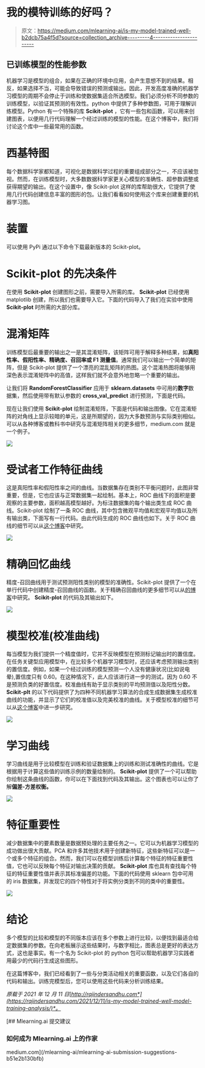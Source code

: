# 我的模特训练的好吗？

> 原文：<https://medium.com/mlearning-ai/is-my-model-trained-well-b2dcb75a4f5d?source=collection_archive---------4----------------------->

## 已训练模型的性能参数

机器学习是模型的组合，如果在正确的环境中应用，会产生意想不到的结果。相反，如果选择不当，可能会导致错误的预测或输出。因此，开发高度准确的机器学习模型的周期不会停止于训练和使数据集适合所选模型。我们必须分析不同参数的训练模型，以验证其预测的有效性。python 中提供了多种参数图，可用于理解训练模型。Python 有一个特殊的库 **Scikit-plot** ，它有一些包和函数，可以用来创建图表，以便用几行代码理解一个经过训练的模型的性能。在这个博客中，我们将讨论这个库中一些最常用的函数。

# 西基特图

每个数据科学家都知道，可视化是数据科学过程的重要组成部分之一，不应该被忽视。然而，在训练模型时，大多数数据科学家更关心模型的准确性、超参数调整或获得期望的输出。在这个设置中，像 Scikit-plot 这样的库帮助很大，它提供了使用几行代码创建信息丰富的图形的包。让我们看看如何使用这个库来创建重要的机器学习图。

# 装置

可以使用 PyPi 通过以下命令下载最新版本的 Scikit-plot。

# Scikit-plot 的先决条件

在使用 **Scikit-plot** 创建图形之前，需要导入所需的库。 **Scikit-plot** 已经使用 matplotlib 创建，所以我们也需要导入它。下面的代码导入了我们在实验中使用 **Scikit-plot** 时所需的大部分库。

# 混淆矩阵

训练模型后最重要的输出之一是其混淆矩阵，该矩阵可用于解释多种结果，如**真阳性率、假阳性率、精确度、召回率或 F1 测量值**。通常我们可以输出一个简单的矩阵，但是 Scikit-plot 提供了一个漂亮的混乱矩阵的热图。这个混淆热图将能够用深色表示混淆矩阵中的高值，这样我们就不会意外地忽略一个重要的输出。

让我们将 **RandomForestClassifier** 应用于 **sklearn.datasets** 中可用的**数字**数据集，然后使用带有默认参数的 **cross_val_predict** 进行预测，下面是代码。

现在让我们使用 **Scikit-plot** 绘制混淆矩阵，下面是代码和输出图像。它在混淆矩阵的对角线上显示较暗的单元，这是所期望的，因为大多数预测与实际类别相似。可以从各种博客或教科书中研究与混淆矩阵相关的更多细节，medium.com 就是一个例子。

![](img/e72ea4ed5ee1cdbdf8c09bbf4d65a434.png)

# 受试者工作特征曲线

这是真阳性率和假阳性率之间的曲线。当数据集存在类别不平衡问题时，此图非常重要，但是，它也应该与正常数据集一起绘制。基本上，ROC 曲线下的面积是要观察的主要参数，面积越高模型越好。为标注数据集的每个输出类生成 ROC 曲线。Scikit-plot 绘制了一条 ROC 曲线，其中包含微观平均值和宏观平均值以及所有输出类，下面写有一行代码。由此代码生成的 ROC 曲线也如下。关于 ROC 曲线的细节可以从[这个博客](https://towardsdatascience.com/understanding-auc-roc-curve-68b2303cc9c5)中研究。

![](img/f28f5aeed158d9d045925c7989759cb1.png)

# 精确回忆曲线

精度-召回曲线用于测试预测阳性类别的模型的准确性。Scikit-plot 提供了一个在单行代码中创建精度-召回曲线的函数。关于精确召回曲线的更多细节可以从[的博客](https://towardsdatascience.com/precision-recall-curves-how-to-easily-evaluate-machine-learning-models-in-no-time-435b3dd8939b)中研究。 **Scikit-plot** 的代码及其输出如下。

![](img/cbee529c1e2bfaa143fb3b74a77a0182.png)

# 模型校准(校准曲线)

每当模型为我们提供一个精度值时，它并不反映模型在预测标记输出时的置信度。在任务关键型应用模型中，在比较多个机器学习模型时，还应该考虑预测输出类别的置信度。例如，如果一个经过训练的模型预测一个人没有健康状况(比如说电晕),置信度只有 0.60。在这种情况下，此人应该进行进一步的测试，因为 0.60 不是预测负类的好置信度。校准曲线有助于显示类别的平均预测值以及阳性分数。 **Scikit-plt** 的以下代码提供了为四种不同机器学习算法的合成生成数据集生成校准曲线的功能，并显示了它们的校准值以及完美校准的曲线。关于模型校准的细节可以从[这个博客](https://towardsdatascience.com/classifier-calibration-7d0be1e05452)中进一步研究。

![](img/d44f1bf887480ac3c4dcd0f917a83d99.png)

# 学习曲线

学习曲线是用于比较模型在训练和验证数据集上的训练和测试准确性的曲线。它是根据用于计算这些值的训练示例的数量绘制的。 **Scikit-plot** 提供了一个可以帮助你绘制这条曲线的函数，你可以在下面找到代码及其输出。这个图表也可以让你了解**偏差-方差权衡。**

![](img/a5e0c593701f385c2b5b4887172bc03c.png)

# 特征重要性

减少数据集中的要素数量是数据预处理的主要任务之一。它可以为机器学习模型的成功做出很大贡献。PCA 和许多其他技术用于创建新特征，这些新特征可以是一个或多个特征的组合。然而，我们可以在模型训练后计算每个特征的特征重要性值，它也可以反映每个特征对输出决策的贡献。 **Scikit-plot** 库也具有查找每个特征的特征重要性值并表示其标准偏差的功能。下面的代码使用 sklearn 包中可用的 iris 数据集，并发现它的四个特性对于将实例分类到不同的类中的重要性。

![](img/14c3c68aebd8577928eb33ab5f086eef.png)

# 结论

多个模型的比较和模型的不同版本应该在多个参数上进行比较，以便找到最适合给定数据集的参数。在向老板展示这些结果时，与数字相比，图表总是更好的表达方式，这也是事实。有一个名为 Scikit-plot 的 python 包可以帮助机器学习实践者用最少的代码行生成这些图形。

在这篇博客中，我们已经看到了一些与分类活动相关的重要函数，以及它们各自的代码和输出。训练完模型后，您可以使用这些代码来分析训练结果。

*原载于 2021 年 12 月 11 日*[*http://rajindersandhu.com*](https://rajindersandhu.com/2021/12/11/is-my-model-trained-well-model-training-analysis/)*。*

[](/mlearning-ai/mlearning-ai-submission-suggestions-b51e2b130bfb) [## Mlearning.ai 提交建议

### 如何成为 Mlearning.ai 上的作家

medium.com](/mlearning-ai/mlearning-ai-submission-suggestions-b51e2b130bfb)
